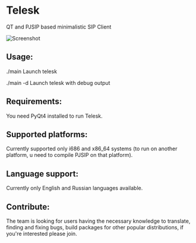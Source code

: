 Telesk
======

QT and PJSIP based minimalistic SIP Client

![Screenshot](https://github.com/bigbn/Telesk/blob/master/screenshot.png)

Usage:
-------------------
 ./main      Launch telesk
 
 ./main -d   Launch telesk with debug output

Requirements:
-------------------
You need PyQt4 installed to run Telesk.

Supported platforms:
-------------------
Currently supported only i686 and x86_64 systems (to run on another platform, u need to compile PJSIP on that platform).

Language support:
-------------------
Currently only English and Russian languages available.

Contribute:
-------------------
The team is looking for users having the necessary knowledge to translate, finding and fixing bugs, build packages for other popular distributions, if you're interested please join.
